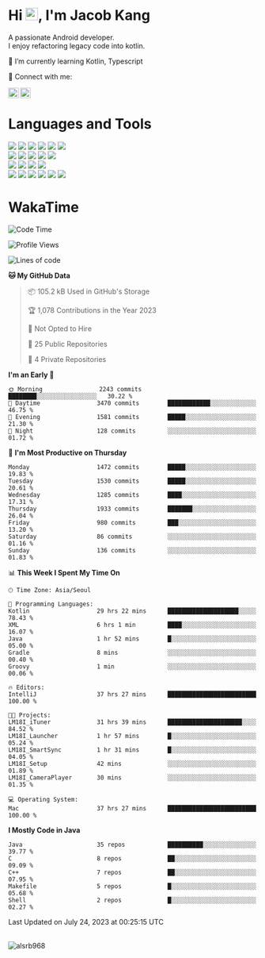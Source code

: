 # Hi <img src="https://media.giphy.com/media/hvRJCLFzcasrR4ia7z/giphy.gif" width="25px">, I'm Jacob Kang
A passionate Android developer.
</br>
I enjoy refactoring legacy code into kotlin.

🌱 I’m currently learning Kotlin, Typescript

🤝 Connect with me:

<a href="https://www.linkedin.com/in/minkyu-kang-b7477b1b2/"><img align="left" src="https://raw.githubusercontent.com/yushi1007/yushi1007/main/images/linkedin.svg" alt="Minkyu Kang | LinkedIn" width="21px"/></a>
<a href="https://www.instagram.com/_jacob_kang/"><img align="left" src="https://raw.githubusercontent.com/yushi1007/yushi1007/main/images/instagram.svg" alt="Jacob Kang | Instagram" width="21px"/></a>

</br>

# Languages and Tools

<div align="left">
<img src="https://img.shields.io/badge/java-007396?logo=java&logoColor=white"/>
<img src="https://img.shields.io/badge/kotlin-7F52FF?logo=kotlin&logoColor=white"/>
<img src="https://img.shields.io/badge/python-3776AB?logo=python&logoColor=white"/>
<img src="https://img.shields.io/badge/bash shell-4EAA25?logo=gnubash&logoColor=white"/>
<img src="https://img.shields.io/badge/c-A8B9CC?logo=c&logoColor=white"/>
<img src="https://img.shields.io/badge/c++-00599C?logo=c%2b%2b&logoColor=white"/>
</div>
<div align="left">
<img src="https://img.shields.io/badge/git-F05032?logo=git&logoColor=white"/>
<img src="https://img.shields.io/badge/github-181717?logo=github&logoColor=white"/>
<img src="https://img.shields.io/badge/mysql-4479A1?logo=mysql&logoColor=white"/>
<img src="https://img.shields.io/badge/sqlite-003B57?logo=sqlite&logoColor=white"/>
<img src="https://img.shields.io/badge/amazon AWS-232F3E?logo=amazonaws&logoColor=white"/>
</div>
<div align="left">
<img src="https://img.shields.io/badge/android-3DDC84?logo=android&logoColor=white"/>
<img src="https://img.shields.io/badge/linux-FCC624?logo=linux&logoColor=white"/>
<img src="https://img.shields.io/badge/flask-000000?logo=flask&logoColor=white"/>
<img src="https://img.shields.io/badge/arduino-00979D?logo=arduino&logoColor=white"/>
</div>
<div align="left">
<img src="https://img.shields.io/badge/slack-4A154B?logo=slack&logoColor=white"/>
<img src="https://img.shields.io/badge/notion-000000?logo=notion&logoColor=white"/>
<img src="https://img.shields.io/badge/jira-0052CC?logo=jira&logoColor=white"/>
<img src="https://img.shields.io/badge/postman-FF6C37?logo=postman&logoColor=white"/>
<img src="https://img.shields.io/badge/intellij-000000?logo=intellijidea&logoColor=white"/>
<img src="https://img.shields.io/badge/pycharm-000000?logo=pycharm&logoColor=white"/>
</div>

# WakaTime

<!--START_SECTION:waka-->
![Code Time](http://img.shields.io/badge/Code%20Time-2%2C797%20hrs%2011%20mins-blue)

![Profile Views](http://img.shields.io/badge/Profile%20Views-0-blue)

![Lines of code](https://img.shields.io/badge/From%20Hello%20World%20I%27ve%20Written-4.8%20million%20lines%20of%20code-blue)

**🐱 My GitHub Data** 

> 📦 105.2 kB Used in GitHub's Storage 
 > 
> 🏆 1,078 Contributions in the Year 2023
 > 
> 🚫 Not Opted to Hire
 > 
> 📜 25 Public Repositories 
 > 
> 🔑 4 Private Repositories 
 > 
**I'm an Early 🐤** 

```text
🌞 Morning                2243 commits        ████████░░░░░░░░░░░░░░░░░   30.22 % 
🌆 Daytime                3470 commits        ████████████░░░░░░░░░░░░░   46.75 % 
🌃 Evening                1581 commits        █████░░░░░░░░░░░░░░░░░░░░   21.30 % 
🌙 Night                  128 commits         ░░░░░░░░░░░░░░░░░░░░░░░░░   01.72 % 
```
📅 **I'm Most Productive on Thursday** 

```text
Monday                   1472 commits        █████░░░░░░░░░░░░░░░░░░░░   19.83 % 
Tuesday                  1530 commits        █████░░░░░░░░░░░░░░░░░░░░   20.61 % 
Wednesday                1285 commits        ████░░░░░░░░░░░░░░░░░░░░░   17.31 % 
Thursday                 1933 commits        ███████░░░░░░░░░░░░░░░░░░   26.04 % 
Friday                   980 commits         ███░░░░░░░░░░░░░░░░░░░░░░   13.20 % 
Saturday                 86 commits          ░░░░░░░░░░░░░░░░░░░░░░░░░   01.16 % 
Sunday                   136 commits         ░░░░░░░░░░░░░░░░░░░░░░░░░   01.83 % 
```


📊 **This Week I Spent My Time On** 

```text
🕑︎ Time Zone: Asia/Seoul

💬 Programming Languages: 
Kotlin                   29 hrs 22 mins      ████████████████████░░░░░   78.43 % 
XML                      6 hrs 1 min         ████░░░░░░░░░░░░░░░░░░░░░   16.07 % 
Java                     1 hr 52 mins        █░░░░░░░░░░░░░░░░░░░░░░░░   05.00 % 
Gradle                   8 mins              ░░░░░░░░░░░░░░░░░░░░░░░░░   00.40 % 
Groovy                   1 min               ░░░░░░░░░░░░░░░░░░░░░░░░░   00.06 % 

🔥 Editors: 
IntelliJ                 37 hrs 27 mins      █████████████████████████   100.00 % 

🐱‍💻 Projects: 
LM18I_iTuner             31 hrs 39 mins      █████████████████████░░░░   84.52 % 
LM18I_Launcher           1 hr 57 mins        █░░░░░░░░░░░░░░░░░░░░░░░░   05.24 % 
LM18I_SmartSync          1 hr 31 mins        █░░░░░░░░░░░░░░░░░░░░░░░░   04.05 % 
LM18I_Setup              42 mins             ░░░░░░░░░░░░░░░░░░░░░░░░░   01.89 % 
LM18I_CameraPlayer       30 mins             ░░░░░░░░░░░░░░░░░░░░░░░░░   01.35 % 

💻 Operating System: 
Mac                      37 hrs 27 mins      █████████████████████████   100.00 % 
```

**I Mostly Code in Java** 

```text
Java                     35 repos            ██████████░░░░░░░░░░░░░░░   39.77 % 
C                        8 repos             ██░░░░░░░░░░░░░░░░░░░░░░░   09.09 % 
C++                      7 repos             ██░░░░░░░░░░░░░░░░░░░░░░░   07.95 % 
Makefile                 5 repos             █░░░░░░░░░░░░░░░░░░░░░░░░   05.68 % 
Shell                    2 repos             █░░░░░░░░░░░░░░░░░░░░░░░░   02.27 % 
```




 Last Updated on July 24, 2023 at 00:25:15 UTC
<!--END_SECTION:waka-->

</br>

<div align="left">
<img align="left" src="https://github-readme-stats.vercel.app/api/top-langs?username=alsrb968&show_icons=true&locale=en&layout=compact&theme=dark" alt="alsrb968" />
</div>
